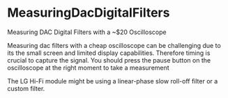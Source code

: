 # MeasuringDacDigitalFilters
Measuring DAC Digital Filters with a ~$20 Oscilloscope

Measuring dac filters with a cheap oscilloscope can be challenging due to its the small screen and limited display capabilities. 
Therefore timing is crucial to capture the signal. You should press the pause button on the oscilloscope at the right moment to take a measurement


The LG Hi-Fi module might be using a linear-phase slow roll-off filter or a custom filter.

